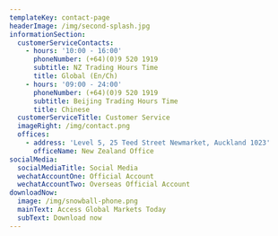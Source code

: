 ```yaml
---
templateKey: contact-page
headerImage: /img/second-splash.jpg
informationSection:
  customerServiceContacts:
    - hours: '10:00 - 16:00'
      phoneNumber: (+64)(0)9 520 1919
      subtitle: NZ Trading Hours Time
      title: Global (En/Ch)
    - hours: '09:00 - 24:00'
      phoneNumber: (+64)(0)9 520 1919
      subtitle: Beijing Trading Hours Time
      title: Chinese
  customerServiceTitle: Customer Service
  imageRight: /img/contact.png
  offices:
    - address: 'Level 5, 25 Teed Street Newmarket, Auckland 1023'
      officeName: New Zealand Office
socialMedia:
  socialMediaTitle: Social Media
  wechatAccountOne: Official Account
  wechatAccountTwo: Overseas Official Account
downloadNow:
  image: /img/snowball-phone.png
  mainText: Access Global Markets Today
  subText: Download now
---
```


